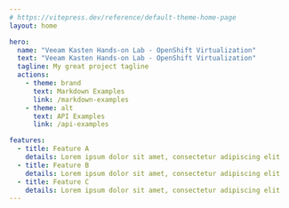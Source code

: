 ```yaml
---
# https://vitepress.dev/reference/default-theme-home-page
layout: home

hero:
  name: "Veeam Kasten Hands-on Lab - OpenShift Virtualization"
  text: "Veeam Kasten Hands-on Lab - OpenShift Virtualization"
  tagline: My great project tagline
  actions:
    - theme: brand
      text: Markdown Examples
      link: /markdown-examples
    - theme: alt
      text: API Examples
      link: /api-examples

features:
  - title: Feature A
    details: Lorem ipsum dolor sit amet, consectetur adipiscing elit
  - title: Feature B
    details: Lorem ipsum dolor sit amet, consectetur adipiscing elit
  - title: Feature C
    details: Lorem ipsum dolor sit amet, consectetur adipiscing elit
---
```


